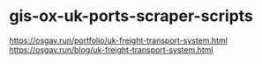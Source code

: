 # gis-ox-uk-ports-scraper-scripts

https://osgav.run/portfolio/uk-freight-transport-system.html
https://osgav.run/blog/uk-freight-transport-system.html

